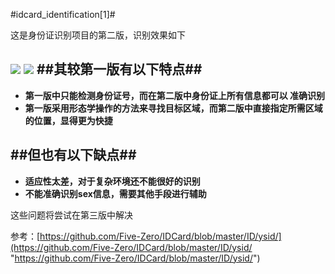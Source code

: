 #idcard_identification[1]#

这是身份证识别项目的第二版，识别效果如下

![](https://i.imgur.com/Hd3dODs.png)
![](https://i.imgur.com/LfvFPjR.png)
##其较第一版有以下特点##
--------------------------
- **第一版中只能检测身份证号，而在第二版中身份证上所有信息都可以	准确识别**
- **第一版采用形态学操作的方法来寻找目标区域，而第二版中直接指定所需区域的位置，显得更为快捷**

##但也有以下缺点##
------------------------
- **适应性太差，对于复杂环境还不能很好的识别**
- **不能准确识别sex信息，需要其他手段进行辅助**

这些问题将尝试在第三版中解决

参考：[https://github.com/Five-Zero/IDCard/blob/master/ID/ysid/](https://github.com/Five-Zero/IDCard/blob/master/ID/ysid/ "https://github.com/Five-Zero/IDCard/blob/master/ID/ysid/")